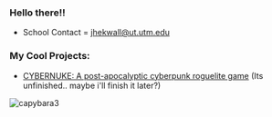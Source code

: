 ### Hello there!!

- School Contact = jhekwall@ut.utm.edu

### My Cool Projects:

- [CYBERNUKE: A post-apocalyptic cyberpunk roguelite game](https://github.com/JheKWall/CYBERNUKE) (Its unfinished.. maybe i'll finish it later?)

![capybara3](https://user-images.githubusercontent.com/97753156/187096988-acec6985-6a4d-4404-b1c6-6eaae3b5d41c.jpg)

